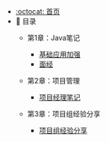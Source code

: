 - [:octocat: 首页](/README)
- :memo: 目录 
    - 第1章：Java笔记
        - [基础应用加强](./md/idea-plugin/java.md)
        - [面经](./md/idea-plugin/interview.md)
    - 第2章：项目管理  

       - [项目经理笔记](./md/idea-plugin/%23%20%E9%A1%B9%E7%9B%AE%E7%BB%8F%E7%90%86%E7%AC%94%E8%AE%B0.md)
    - 第3章：项目组经验分享  

       - [项目组经验分享](./md/idea-plugin/%E7%BB%8F%E9%AA%8C%E5%88%86%E4%BA%AB.md)
